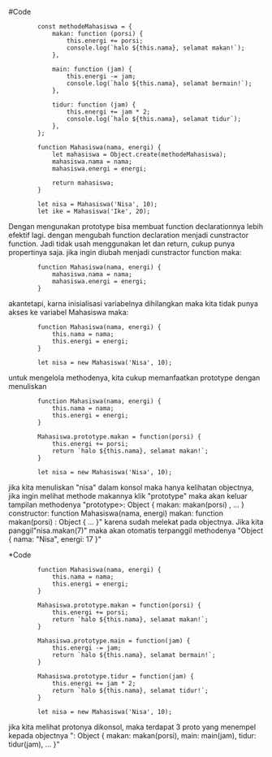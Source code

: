 #Code

            const methodeMahasiswa = {
                makan: function (porsi) {
                    this.energi += porsi;
                    console.log(`halo ${this.nama}, selamat makan!`);
                },

                main: function (jam) {
                    this.energi -= jam;
                    console.log(`halo ${this.nama}, selamat bermain!`);
                },

                tidur: function (jam) {
                    this.energi += jam * 2;
                    console.log(`halo ${this.nama}, selamat tidur`);
                },
            };

            function Mahasiswa(nama, energi) {
                let mahasiswa = Object.create(methodeMahasiswa);
                mahasiswa.nama = nama;
                mahasiswa.energi = energi;

                return mahasiswa;
            }

            let nisa = Mahasiswa('Nisa', 10);
            let ike = Mahasiswa('Ike', 20);

Dengan mengunakan prototype bisa membuat function declarationnya lebih efektif lagi. dengan mengubah function declaration menjadi cunstractor function. Jadi tidak usah menggunakan let dan return, cukup punya propertinya saja.
jika ingin diubah menjadi cunstractor function maka:

            function Mahasiswa(nama, energi) {
                mahasiswa.nama = nama;
                mahasiswa.energi = energi;
            }

akantetapi, karna inisialisasi variabelnya dihilangkan maka kita tidak punya akses ke variabel Mahasiswa maka:

            function Mahasiswa(nama, energi) {
                this.nama = nama;
                this.energi = energi;
            }

            let nisa = new Mahasiswa('Nisa', 10);

untuk mengelola methodenya, kita cukup memanfaatkan prototype dengan menuliskan

            function Mahasiswa(nama, energi) {
                this.nama = nama;
                this.energi = energi;
            }

            Mahasiswa.prototype.makan = function(porsi) {
                this.energi += porsi;
                return `halo ${this.nama}, selamat makan!`;
            }

            let nisa = new Mahasiswa('Nisa', 10);

jika kita menuliskan "nisa" dalam konsol maka hanya kelihatan objectnya, jika ingin melihat methode makannya klik "prototype" maka akan keluar tampilan methodenya "prototype>: Object { makan: makan(porsi)
, … }
​​
constructor: function Mahasiswa(nama, energi)​​
makan: function makan(porsi)​​
<prototype>: Object { … }" karena sudah melekat pada objectnya.
Jika kita panggil"nisa.makan(7)" maka akan otomatis terpanggil methodenya "Object { nama: "Nisa", energi: 17 }"

​*Code


            function Mahasiswa(nama, energi) {
                this.nama = nama;
                this.energi = energi;
            }

            Mahasiswa.prototype.makan = function(porsi) {
                this.energi += porsi;
                return `halo ${this.nama}, selamat makan!`;
            }

            Mahasiswa.prototype.main = function(jam) {
                this.energi -= jam;
                return `halo ${this.nama}, selamat bermain!`;
            }

            Mahasiswa.prototype.tidur = function(jam) {
                this.energi += jam * 2;
                return `halo ${this.nama}, selamat tidur!`;
            }

            let nisa = new Mahasiswa('Nisa', 10);

jika kita melihat protonya dikonsol, maka terdapat 3 proto yang menempel kepada objectnya "<prototype>: Object { makan: makan(porsi), main: main(jam), tidur: tidur(jam), … }"

